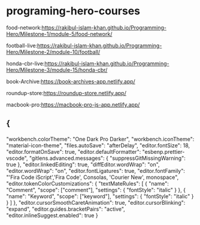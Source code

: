 # programing-hero-courses 
food-network:https://rakibul-islam-khan.github.io/Programming-Hero/Milestone-1/module-5/food-network/

football-live:https://rakibul-islam-khan.github.io/Programming-Hero/Milestone-2/module-10/football/

honda-cbr-live:https://rakibul-islam-khan.github.io/Programming-Hero/Milestone-3/module-15/honda-cbr/

book-Archive:https://book-archives-app.netlify.app/

roundup-store:https://roundup-store.netlify.app/

macbook-pro:https://macbook-pro-js-app.netlify.app/

##  <p>{
  "workbench.colorTheme": "One Dark Pro Darker",
  "workbench.iconTheme": "material-icon-theme",
  "files.autoSave": "afterDelay",
  "editor.fontSize": 18,
  "editor.formatOnSave": true,
  "editor.defaultFormatter": "esbenp.prettier-vscode",
  "gitlens.advanced.messages": {
    "suppressGitMissingWarning": true
  },
  "editor.linkedEditing": true,
  "diffEditor.wordWrap": "on",
  "editor.wordWrap": "on",
  "editor.fontLigatures": true,
  "editor.fontFamily": "'Fira Code iScript','Fira Code', Consolas, 'Courier New', monospace",
  "editor.tokenColorCustomizations": {
    "textMateRules": [
      {
        "name": "Comment",
        "scope": ["comment"],
        "settings": {
          "fontStyle": "italic"
        }
      },
      {
        "name": "Keyword",
        "scope": ["keyword"],
        "settings": {
          "fontStyle": "italic"
        }
      }
    ]
  },
  "editor.cursorSmoothCaretAnimation": true,
  "editor.cursorBlinking": "expand",
  "editor.guides.bracketPairs": "active",
  "editor.inlineSuggest.enabled": true
}
</p>
